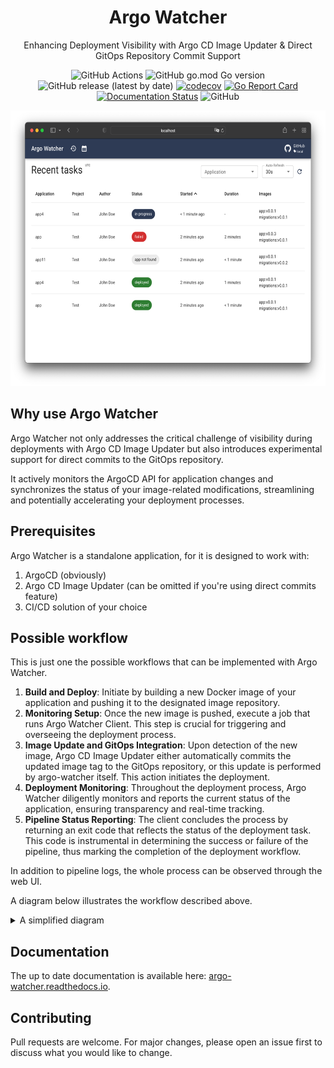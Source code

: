 <div align="center">

# Argo Watcher
Enhancing Deployment Visibility with Argo CD Image Updater & Direct GitOps Repository Commit Support

![GitHub Actions](https://img.shields.io/github/actions/workflow/status/shini4i/argo-watcher/run-tests-and-sonar-scan.yml?branch=main)
![GitHub go.mod Go version](https://img.shields.io/github/go-mod/go-version/shini4i/argo-watcher)
![GitHub release (latest by date)](https://img.shields.io/github/v/release/shini4i/argo-watcher)
[![codecov](https://codecov.io/gh/shini4i/argo-watcher/graph/badge.svg?token=9JI19X0BIN)](https://codecov.io/gh/shini4i/argo-watcher)
[![Go Report Card](https://goreportcard.com/badge/github.com/shini4i/argo-watcher)](https://goreportcard.com/report/github.com/shini4i/argo-watcher)
[![Documentation Status](https://readthedocs.org/projects/argo-watcher/badge/?version=latest)](https://argo-watcher.readthedocs.io/en/latest/?badge=latest)
![GitHub](https://img.shields.io/github/license/shini4i/argo-watcher)

<img src="https://raw.githubusercontent.com/shini4i/assets/main/src/argo-watcher/demo.png" alt="Showcase" height="441" width="620">
</div>

## Why use Argo Watcher

Argo Watcher not only addresses the critical challenge of visibility during deployments with Argo CD Image Updater but also introduces experimental support for direct commits to the GitOps repository.

It actively monitors the ArgoCD API for application changes and synchronizes the status of your image-related modifications, streamlining and potentially accelerating your deployment processes.

## Prerequisites

Argo Watcher is a standalone application, for it is designed to work with:

1. ArgoCD (obviously)
2. Argo CD Image Updater (can be omitted if you're using direct commits feature)
3. CI/CD solution of your choice

## Possible workflow

This is just one the possible workflows that can be implemented with Argo Watcher.
1) **Build and Deploy**: Initiate by building a new Docker image of your application and pushing it to the designated image repository.
2) **Monitoring Setup**: Once the new image is pushed, execute a job that runs Argo Watcher Client. This step is crucial for triggering and overseeing the deployment process.
3) **Image Update and GitOps Integration**: Upon detection of the new image, Argo CD Image Updater either automatically commits the updated image tag to the GitOps repository, or this update is performed by argo-watcher itself. This action initiates the deployment.
4) **Deployment Monitoring**: Throughout the deployment process, Argo Watcher diligently monitors and reports the current status of the application, ensuring transparency and real-time tracking.
5) **Pipeline Status Reporting**: The client concludes the process by returning an exit code that reflects the status of the deployment task. This code is instrumental in determining the success or failure of the pipeline, thus marking the completion of the deployment workflow.

In addition to pipeline logs, the whole process can be observed through the web UI.

A diagram below illustrates the workflow described above.

<details>
<summary>A simplified diagram</summary>
<div align="center">
<img src="https://raw.githubusercontent.com/shini4i/assets/main/src/argo-watcher/simplified_diagram.png" alt="Showcase" height="540" width="540">
</div>
</details>

## Documentation

The up to date documentation is available here: [argo-watcher.readthedocs.io](https://argo-watcher.readthedocs.io).

## Contributing
Pull requests are welcome. For major changes, please open an issue first to discuss what you would like to change.
